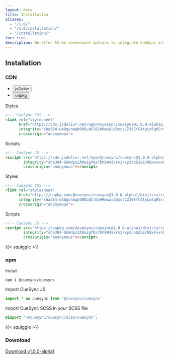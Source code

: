 ```yaml
---
layout: docs
title: Installation
aliases:
  - "/1.0/"
  - "/1.0/installation/"
  - "/installation/"
toc: true
description: We offer three convenient options to integrate CueSync into your project. Choose the one that aligns with your preferences.
---
```


## Installation

### CDN
<div class="d-inline-block">
<ul id="cdn-tab" class="nav nav-pills bg-theme-primary bg-opacity-10 rounded-pill" role="tablist">
  <li class="nav-item" role="presentation">
    <button id="jsdelivr-tab" class="nav-link rounded-pill position-relative active" data-bs-toggle="pill" data-bs-target="#jsdelivr" type="button" role="tab" aria-controls="jsdelivr" aria-selected="true">
    jsDelivr
    <span class="ripple-surface"></span>
    </button>
  </li>
  <li class="nav-item" role="presentation">
    <button id="unpkg-tab" class="nav-link rounded-pill position-relative" data-bs-toggle="pill" data-bs-target="#unpkg" type="button" role="tab" aria-controls="unpkg" aria-selected="false">
    unpkg
    <span class="ripple-surface"></span>
    </button>
  </li>
</ul>
</div>

<div class="tab-content" id="cdn-tab-content">
<div class="tab-pane fade show active" id="jsdelivr" role="tabpanel" aria-labelledby="jsdelivr-tab" tabindex="0">

Styles

```html
<!-- CueSync CSS -->
<link rel="stylesheet"
      href="https://cdn.jsdelivr.net/npm/@cuesync/cuesync@1.0.0-alpha1/dist/css/cuesync.min.css" 
      integrity="sha384-wADgvhAqbORDLWCl6LHRmwaldDxcsCZJ9EfC4tyLmlqRSrxK8SQSmUprPJYdtCZb" 
      crossorigin="anonymous">
```

Scripts

```html  
<!-- CueSync JS -->
<script src="https://cdn.jsdelivr.net/npm/@cuesync/cuesync@1.0.0-alpha1/dist/js/cuesync.min.js" 
        integrity="sha384-GkNdpzZA0aigYQs7bhB94ikrs1rxyzcoGZqE/KBxsvvsQPERiMHw4vrDlCgDewnu" 
        crossorigin="anonymous"></script>
```

</div>
<div class="tab-pane fade" id="unpkg" role="tabpanel" aria-labelledby="unpkg-tab" tabindex="0">

Styles

```html
<!-- CueSync CSS -->
<link rel="stylesheet"
      href="https://unpkg.com/@cuesync/cuesync@1.0.0-alpha1/dist/css/cuesync.min.css" 
      integrity="sha384-wADgvhAqbORDLWCl6LHRmwaldDxcsCZJ9EfC4tyLmlqRSrxK8SQSmUprPJYdtCZb" 
      crossorigin="anonymous">
```

Scripts

```html  
<!-- CueSync JS -->
<script src="https://unpkg.com/@cuesync/cuesync@1.0.0-alpha1/dist/js/cuesync.min.js" 
        integrity="sha384-GkNdpzZA0aigYQs7bhB94ikrs1rxyzcoGZqE/KBxsvvsQPERiMHw4vrDlCgDewnu" 
        crossorigin="anonymous"></script>
```

</div>
</div>

{{< squiggle >}}

### npm

Install
```console
npm i @cuesync/cuesync
```

Import CueSync JS
```javascript
import * as cuesync from '@cuesync/cuesync'
```

Import CueSync SCSS in your SCSS file
```scss
@import "~@cuesync/cuesync/scss/cuesync";
```

{{< squiggle >}}

### Download
<a class="btn btn-success btn-lg rounded-pill" 
   href="https://github.com/cuesync/cuesync.github.io/releases/download/v1.0.0-alpha1/cuesync-1.0.0-alpha1-dist.zip" download>
Download v1.0.0-alpha1
</a>